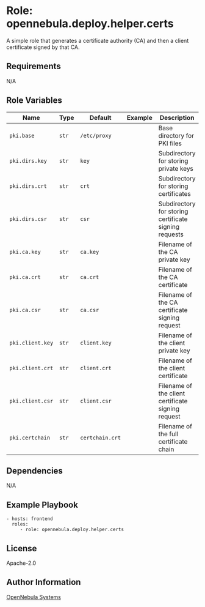 Role: opennebula.deploy.helper.certs
====================================

A simple role that generates a certificate authority (CA) and then a client certificate signed by that CA.

Requirements
------------

N/A

Role Variables
--------------

| Name               | Type   | Default          | Example | Description                                                  |
|--------------------|--------|------------------|---------|--------------------------------------------------------------|
| `pki.base`         | `str`  | `/etc/proxy`     |         | Base directory for PKI files                                 |
| `pki.dirs.key`     | `str`  | `key`            |         | Subdirectory for storing private keys                        |
| `pki.dirs.crt`     | `str`  | `crt`            |         | Subdirectory for storing certificates                        |
| `pki.dirs.csr`     | `str`  | `csr`            |         | Subdirectory for storing certificate signing requests        |
| `pki.ca.key`       | `str`  | `ca.key`         |         | Filename of the CA private key                               |
| `pki.ca.crt`       | `str`  | `ca.crt`         |         | Filename of the CA certificate                               |
| `pki.ca.csr`       | `str`  | `ca.csr`         |         | Filename of the CA certificate signing request               |
| `pki.client.key`   | `str`  | `client.key`     |         | Filename of the client private key                           |
| `pki.client.crt`   | `str`  | `client.crt`     |         | Filename of the client certificate                           |
| `pki.client.csr`   | `str`  | `client.csr`     |         | Filename of the client certificate signing request           |
| `pki.certchain`    | `str`  | `certchain.crt`  |         | Filename of the full certificate chain                       |

Dependencies
------------

N/A

Example Playbook
----------------

    - hosts: frontend
      roles:
         - role: opennebula.deploy.helper.certs

License
-------

Apache-2.0

Author Information
------------------

[OpenNebula Systems](https://opennebula.io/)

